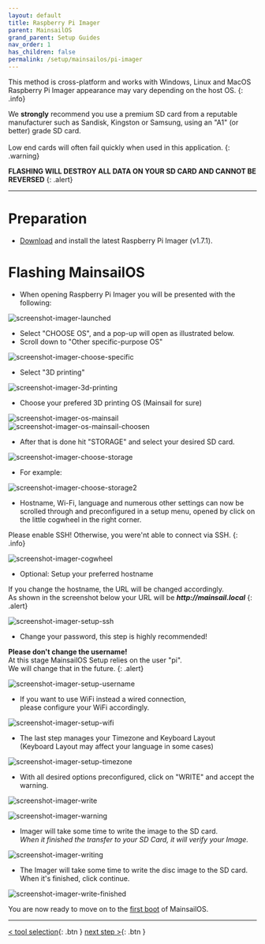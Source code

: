 ```yaml
---
layout: default
title: Raspberry Pi Imager
parent: MainsailOS
grand_parent: Setup Guides
nav_order: 1
has_children: false
permalink: /setup/mainsailos/pi-imager
---
```


This method is cross-platform and works with Windows, Linux and MacOS \
Raspberry Pi Imager appearance may vary depending on the host OS.
{: .info}

We **strongly** recommend you use a premium SD card from a reputable manufacturer such as Sandisk, Kingston or Samsung, using an "A1" (or better) grade SD card. \
\
Low end cards will often fail quickly when used in this application.
{: .warning}

**FLASHING WILL DESTROY ALL DATA ON YOUR SD CARD AND CANNOT BE REVERSED**
{: .alert}

---

# Preparation

* [Download](https://www.raspberrypi.org/software/) and install the latest Raspberry Pi Imager (v1.7.1).

# Flashing MainsailOS

* When opening Raspberry Pi Imager you will be presented with the following:

![screenshot-imager-launched](img/rpi-imager-launched.png)

* Select "CHOOSE OS", and a pop-up will open as illustrated below.
* Scroll down to "Other specific-purpose OS"

![screenshot-imager-choose-specific](img/rpi-os-popup.png)

* Select "3D printing"

![screenshot-imager-3d-printing](img/rpi-3d-printing.png)

* Choose your prefered 3D printing OS (Mainsail for sure)

![screenshot-imager-os-mainsail](img/rpi-mainsailos.png)
![screenshot-imager-os-mainsail-choosen](img/rpi-mainsailos-choosen.png)

* After that is done hit "STORAGE" and select your desired SD card.

![screenshot-imager-choose-storage](img/rpi-choose-storage.png)

* For example:

![screenshot-imager-choose-storage2](img/rpi-choose-storage-2.png)

* Hostname, Wi-Fi, language and numerous other settings can now be scrolled through and preconfigured in a setup menu, opened by click on the little cogwheel in the right corner.

Please enable SSH! Otherwise, you were'nt able to connect via SSH.
{: .info}

![screenshot-imager-cogwheel](img/rpi-cogwheel.png)

* Optional: Setup your preferred hostname

If you change the hostname, the URL will be changed accordingly.\
As shown in the screenshot below your URL will be **_http://mainsail.local_**
{: .alert}

![screenshot-imager-setup-ssh](img/rpi-setup-ssh.png)

* Change your password, this step is highly recommended!

**Please don't change the username!**  
At this stage MainsailOS Setup relies on the user "pi".  
We will change that in the future.
{: .alert}

![screenshot-imager-setup-username](img/rpi-setup-username.png)

* If you want to use WiFi instead a wired connection,  
  please configure your WiFi accordingly.

![screenshot-imager-setup-wifi](img/rpi-setup-wifi.png)

* The last step manages your Timezone and Keyboard Layout  
  (Keyboard Layout may affect your language in some cases)

![screenshot-imager-setup-timezone](img/rpi-timezone.png)

* With all desired options preconfigured, click on "WRITE" and accept the warning.

![screenshot-imager-write](img/rpi-write.png)

![screenshot-imager-warning](img/rpi-warning.png)

* Imager will take some time to write the image to the SD card.  
  _When it finished the transfer to your SD Card, it will verify your Image._

![screenshot-imager-writing](img/rpi-writing.png)

* The Imager will take some time to write the disc image to the SD card. When it's finished, click continue.

![screenshot-imager-write-finished](img/rpi-finished.png)

You are now ready to move on to the [first boot](first-boot) of MainsailOS.

---

[< tool selection](../mainsail-os.md){: .btn } [next step >](first-boot){: .btn }
